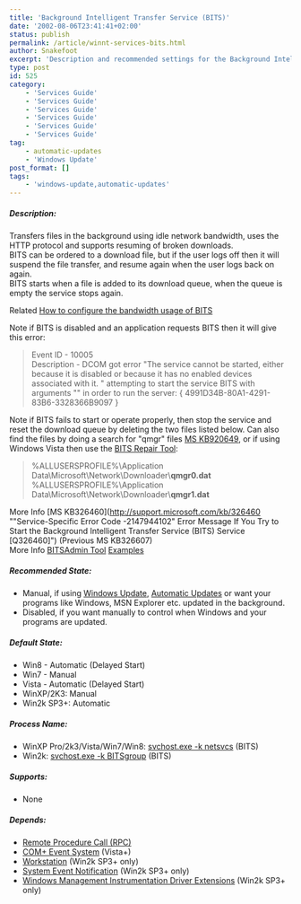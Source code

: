 ```yaml
---
title: 'Background Intelligent Transfer Service (BITS)'
date: '2002-08-06T23:41:41+02:00'
status: publish
permalink: /article/winnt-services-bits.html
author: Snakefoot
excerpt: 'Description and recommended settings for the Background Intelligent Transfer service.'
type: post
id: 525
category:
    - 'Services Guide'
    - 'Services Guide'
    - 'Services Guide'
    - 'Services Guide'
    - 'Services Guide'
    - 'Services Guide'
tag:
    - automatic-updates
    - 'Windows Update'
post_format: []
tags:
    - 'windows-update,automatic-updates'
---
```

##### Description:

 Transfers files in the background using idle network bandwidth, uses the HTTP protocol and supports resuming of broken downloads.  
 BITS can be ordered to a download file, but if the user logs off then it will suspend the file transfer, and resume again when the user logs back on again.  
 BITS starts when a file is added to its download queue, when the queue is empty the service stops again.  
  
 Related [How to configure the bandwidth usage of BITS](/article/winnt-bits-config.html)  
  
 Note if BITS is disabled and an application requests BITS then it will give this error:
> Event ID - 10005  
>  Description - DCOM got error "The service cannot be started, either because it is disabled or because it has no enabled devices associated with it. " attempting to start the service BITS with arguments "" in order to run the server: { 4991D34B-80A1-4291-83B6-3328366B9097 }

 Note if BITS fails to start or operate properly, then stop the service and reset the download queue by deleting the two files listed below. Can also find the files by doing a search for "qmgr" files [MS KB920649](http://support.microsoft.com/kb/920649 "You cannot download new updates from a server that is running Windows Server Update Services"), or if using Windows Vista then use the [BITS Repair Tool](http://support.microsoft.com/kb/940520 "An update is available to fix a Background Intelligent Transfer Service (BITS) crash on a Windows Vista-based computer"):
> %ALLUSERSPROFILE%\\Application Data\\Microsoft\\Network\\Downloader\\**qmgr0.dat**  
>  %ALLUSERSPROFILE%\\Application Data\\Microsoft\\Network\\Downloader\\**qmgr1.dat**

 More Info [MS KB326460](http://support.microsoft.com/kb/326460 ""Service-Specific Error Code -2147944102" Error Message If You Try to Start the Background Intelligent Transfer Service (BITS) Service [Q326460]") (Previous MS KB326607)  
 More Info [BITSAdmin Tool](http://msdn.microsoft.com/library/en-us/bits/bits/bitsadmin_tool.asp) [Examples](http://msdn.microsoft.com/library/en-us/bits/bits/bitsadmin_examples.asp)  
  
##### Recommended State:

- Manual, if using [Windows Update](http://windowsupdate.microsoft.com/), [Automatic Updates](/article/winnt-services-wuauserv.html) or want your programs like Windows, MSN Explorer etc. updated in the background.
- Disabled, if you want manually to control when Windows and your programs are updated.

##### Default State:

- Win8 - Automatic (Delayed Start)
- Win7 - Manual
- Vista - Automatic (Delayed Start)
- WinXP/2K3: Manual
- Win2k SP3+: Automatic

##### Process Name:

- WinXP Pro/2k3/Vista/Win7/Win8: [svchost.exe -k netsvcs](/article/winnt-services-wrapper.html) (BITS)
- Win2k: [svchost.exe -k BITSgroup](/article/winnt-services-wrapper.html) (BITS)

##### Supports:

- None

##### Depends:

- [Remote Procedure Call (RPC)](/article/winnt-services-rpcss.html)
- [COM+ Event System](/article/winnt-services-eventsystem.html) (Vista+)
- [Workstation](/article/winnt-services-lanmanworkstation.html) (Win2k SP3+ only)
- [System Event Notification](/article/winnt-services-sens.html) (Win2k SP3+ only)
- [Windows Management Instrumentation Driver Extensions](/article/winnt-services-wmi.html) (Win2k SP3+ only)